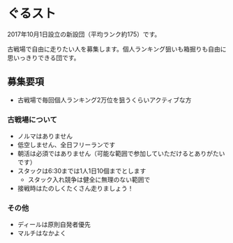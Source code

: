 # ぐるスト

2017年10月1日設立の新設団（平均ランク約175）です。

古戦場で自由に走りたい人を募集します。個人ランキング狙いも箱掘りも自由に思いっきりできる団です。

## 募集要項

* 古戦場で毎回個人ランキング2万位を狙うくらいアクティブな方

### 古戦場について

* ノルマはありません
* 低空しません、全日フリーランです
* 朝活は必須ではありません（可能な範囲で参加していただけるとありがたいです）
* スタックは6:30までは1人1日10個までとします
  * スタック入れ競争は健全に無理のない範囲で
* 接戦時はたのしくたくさん走りましょう！

### その他

* ディールは原則自発者優先
* マルチはなかよく
